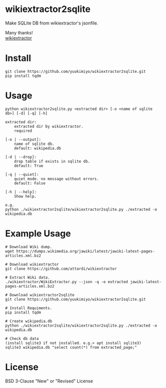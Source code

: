 # wikiextractor2sqlite

Make SQLite DB from wikiextractor's jsonfile.

Many thanks!<br />
[wikiextractor](https://github.com/attardi/wikiextractor)

# Install

```
git clone https://github.com/yuukimiyo/wikiextractor2sqlite.git
pip install tqdm
```

# Usage

```
python wikiextractor2sqlite.py <extracted dir> [-o <name of sqlite db>] [-d] [-q] [-h]

extracted dir:
    extracted dir by wikiextractor.
	required

[-o | --output]:
    name of sqlite db.
    default: wikipedia.db

[-d | --drop]:
    drop table if exists in sqlite db.
    default: True

[-q | --quiet]:
    quiet mode. no message without errors. 
    default: False

[-h | --help]:
	Show help.

e.g.
python ./wikiextractor2sqlite/wikiextractor2sqlite.py ./extracted -o wikipedia.db

```

# Example Usage

```
# Download Wiki dump.
wget https://dumps.wikimedia.org/jawiki/latest/jawiki-latest-pages-articles.xml.bz2

# Download wikiextractor
git clone https://github.com/attardi/wikiextractor

# Extract Wiki data.
./wikiextractor/WikiExtractor.py --json -q -o extracted jawiki-latest-pages-articles.xml.bz2

# Download wikiextractor2sqlite
git clone https://github.com/yuukimiyo/wikiextractor2sqlite.git

# Install Requiments.
pip install tqdm

# Create wikipedia.db
python ./wikiextractor2sqlite/wikiextractor2sqlite.py ./extracted -o wikipedia.db

# Check db data
(install sqlite3 if not installed. e.g.> apt install sqlite3)
sqlite3 wikipedia.db "select count(*) from extracted_page;"

```

# License

BSD 3-Clause "New" or "Revised" License
